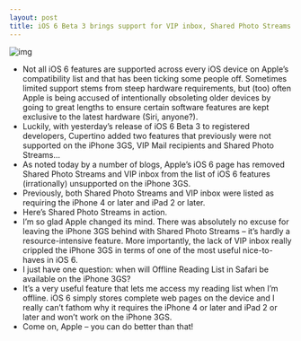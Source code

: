 ```yaml
---
layout: post
title: iOS 6 Beta 3 brings support for VIP inbox, Shared Photo Streams on iPhone 3GS
---
```

![img](http://media.idownloadblog.com/wp-content/uploads/2010/12/iPhone-3GS.jpg)
* Not all iOS 6 features are supported across every iOS device on Apple’s compatibility list and that has been ticking some people off. Sometimes limited support stems from steep hardware requirements, but (too) often Apple is being accused of intentionally obsoleting older devices by going to great lengths to ensure certain software features are kept exclusive to the latest hardware (Siri, anyone?).
* Luckily, with yesterday’s release of iOS 6 Beta 3 to registered developers, Cupertino added two features that previously were not supported on the iPhone 3GS, VIP Mail recipients and Shared Photo Streams…
* As noted today by a number of blogs, Apple’s iOS 6 page has removed Shared Photo Streams and VIP inbox from the list of iOS 6 features (irrationally) unsupported on the iPhone 3GS.
* Previously, both Shared Photo Streams and VIP inbox were listed as requiring the iPhone 4 or later and iPad 2 or later.
* Here’s Shared Photo Streams in action.
* I’m so glad Apple changed its mind. There was absolutely no excuse for leaving the iPhone 3GS behind with Shared Photo Streams – it’s hardly a resource-intensive feature. More importantly, the lack of VIP inbox really crippled the iPhone 3GS in terms of one of the most useful nice-to-haves in iOS 6.
* I just have one question: when will Offline Reading List in Safari be available on the iPhone 3GS?
* It’s a very useful feature that lets me access my reading list when I’m offline. iOS 6 simply stores complete web pages on the device and I really can’t fathom why it requires the iPhone 4 or later and iPad 2 or later and won’t work on the iPhone 3GS.
* Come on, Apple – you can do better than that!

